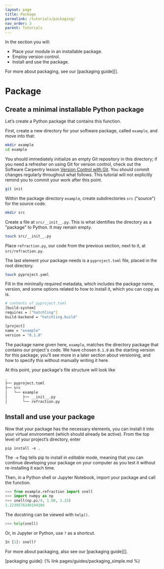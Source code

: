 ```yaml
---
layout: page
title: Package
permalink: /tutorials/packaging/
nav_order: 3
parent: Tutorials
---
```


In the section you will:

- Place your module in an installable package.
- Employ version control.
- Install and use the package.

For more about packaging, see our [packaging guide][].

# Package

## Create a minimal installable Python package

Let’s create a Python package that contains this function.

First, create a new directory for your software package, called `example`, and
move into that:

```bash
mkdir example
cd example
```

You should immediately initialize an empty Git repository in this directory; if
you need a refresher on using Git for version control, check out the Software
Carpentry lesson [Version Control with Git][]. You should commit changes
regularly throughout what follows. This tutorial will not explicitly remind you
to commit your work after this point.

```bash
git init
```

Within the package directory `example`, create subdirectories `src` ("source")
for the source code.

```bash
mkdir src
```

Create a file at `src/__init__.py`. This is what identifies the directory as a
"package" to Python. It may remain empty.

```bash
touch src/__init__.py
```

Place `refraction.py`, our code from the previous section, next to it, at
`src/refraction.py`.

The last element your package needs is a `pyproject.toml` file, placed in the
root directory.

```bash
touch pyproject.yaml
```

Fill in the minimally required metadata, which includes the package name,
version, and some options related to how to install it, which you can copy as
is.

```bash
# contents of pyproject.toml
[build-system]
requires = ["hatchling"]
build-backend = "hatchling.build"

[project]
name = "example"
version = "0.1.0"
```

The package name given here, `example`, matches the directory package that
contains our project's code. We have chosen `0.1.0` as the starting version for
this package; you’ll see more in a later section about versioning, and how to
specify this without manually writing it here.

At this point, your package's file structure will look like

```bash
.
├── pyproject.toml
├── src
│   └── example
│       ├── __init__.py
│       └── refraction.py
```

## Install and use your package

Now that your package has the necessary elements, you can install it into your
virtual environment (which should already be active). From the top level of your
project’s directory, enter

```
pip install -e .
```

The `-e` flag tells pip to install in _editable_ mode, meaning that you can
continue developing your package on your computer as you test it without
re-installing it each time.

Then, in a Python shell or Jupyter Notebook, import your package and call the
function.

```py
>>> from example.refraction import snell
>>> import numpy as np
>>> snell(np.pi/4, 1.00, 1.33)
1.2239576240104186
```

The docstring can be viewed with `help()`.

```py
>>> help(snell)
```

Or, in Jupyter or Python, use `?` as a shortcut.

```py
In [1]: snell?
```

For more about packaging, also see our [packaging guide][].

<!-- prettier-ignore-start -->

[version control with git]: https://swcarpentry.github.io/git-novice/
[packaging guide]: {% link pages/guides/packaging_simple.md %}

<!-- prettier-ignore-end -->
